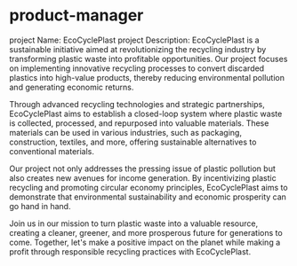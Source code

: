 # product-manager
project Name: EcoCyclePlast
project Description: EcoCyclePlast is a sustainable initiative aimed at revolutionizing the recycling industry by transforming plastic waste into profitable opportunities. Our project focuses on implementing innovative recycling processes to convert discarded plastics into high-value products, thereby reducing environmental pollution and generating economic returns.

Through advanced recycling technologies and strategic partnerships, EcoCyclePlast aims to establish a closed-loop system where plastic waste is collected, processed, and repurposed into valuable materials. These materials can be used in various industries, such as packaging, construction, textiles, and more, offering sustainable alternatives to conventional materials.

Our project not only addresses the pressing issue of plastic pollution but also creates new avenues for income generation. By incentivizing plastic recycling and promoting circular economy principles, EcoCyclePlast aims to demonstrate that environmental sustainability and economic prosperity can go hand in hand.

Join us in our mission to turn plastic waste into a valuable resource, creating a cleaner, greener, and more prosperous future for generations to come. Together, let's make a positive impact on the planet while making a profit through responsible recycling practices with EcoCyclePlast.
